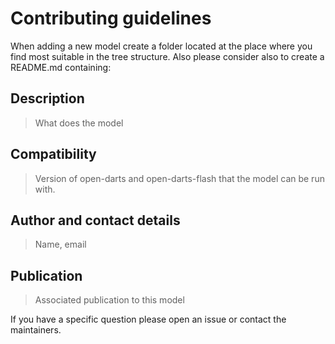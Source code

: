 # Contributing guidelines

When adding a new model create a folder located at the place where you find most suitable in the tree structure.
Also please consider also to create a README.md containing:

## Description
> What does the model

## Compatibility
> Version of open-darts and open-darts-flash that the model can be run with.

## Author and contact details
> Name, email

## Publication
> Associated publication to this model

If you have a specific question please open an issue or contact the maintainers.
